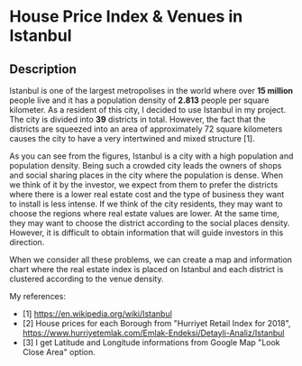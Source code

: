 # House Price Index & Venues in Istanbul
## Description
Istanbul is one of the largest metropolises in the world where over **15 million** people live and it has a population density of **2.813** people per square kilometer. As a resident of this city, I decided to use Istanbul in my project. The city is divided into **39** districts in total. However, the fact that the districts are squeezed into an area of approximately 72 square kilometers causes the city to have a very intertwined and mixed structure [1].

As you can see from the figures, Istanbul is a city with a high population and population density. Being such a crowded city leads the owners of shops and social sharing places in the city where the population is dense. When we think of it by the investor, we expect from them to prefer the districts where there is a lower real estate cost and the type of business they want to install is less intense. If we think of the city residents, they may want to choose the regions where real estate values are lower. At the same time, they may want to choose the district according to the social places density. However, it is difficult to obtain information that will guide investors in this direction. 

When we consider all these problems, we can create a map and information chart where the real estate index is placed on Istanbul and each district is clustered according to the venue density.





My references:
* [1] https://en.wikipedia.org/wiki/Istanbul
* [2] House prices for each Borough from "Hurriyet Retail Index for 2018", https://www.hurriyetemlak.com/Emlak-Endeksi/Detayli-Analiz/Istanbul
* [3] I get Latitude and Longitude informations from Google Map "Look Close Area" option.

